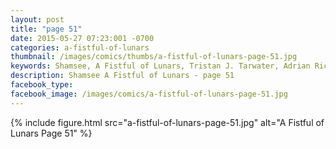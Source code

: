 ```yaml
---
layout: post
title: "page 51"
date: 2015-05-27 07:23:001 -0700
categories: a-fistful-of-lunars
thumbnail: /images/comics/thumbs/a-fistful-of-lunars-page-51.jpg
keywords: Shamsee, A Fistful of Lunars, Tristan J. Tarwater, Adrian Ricker
description: Shamsee A Fistful of Lunars - page 51
facebook_type: 
facebook_image: /images/comics/a-fistful-of-lunars-page-51.jpg
---
```

{% include figure.html src="a-fistful-of-lunars-page-51.jpg" alt="A Fistful of Lunars Page 51" %}